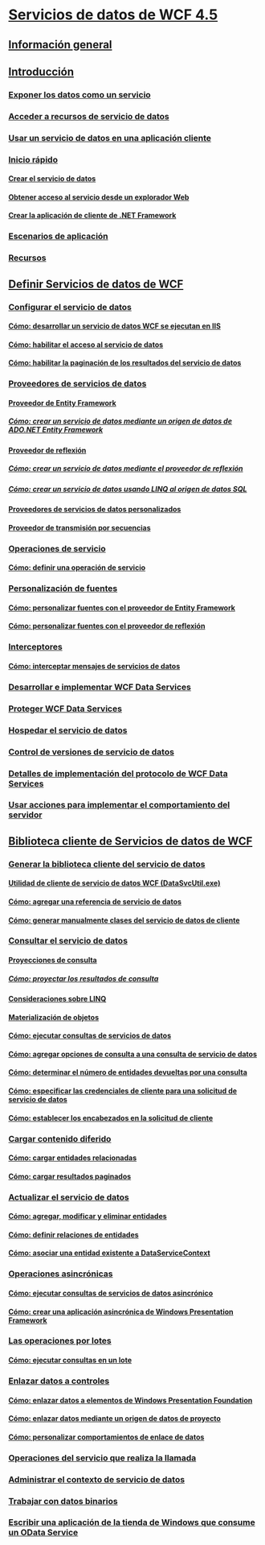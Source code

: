 # [Servicios de datos de WCF 4.5](index.md)
## [Información general](wcf-data-services-overview.md)
## [Introducción](getting-started-with-wcf-data-services.md)
### [Exponer los datos como un servicio](exposing-your-data-as-a-service-wcf-data-services.md)
### [Acceder a recursos de servicio de datos](accessing-data-service-resources-wcf-data-services.md)
### [Usar un servicio de datos en una aplicación cliente](using-a-data-service-in-a-client-application-wcf-data-services.md)
### [Inicio rápido](quickstart-wcf-data-services.md)
#### [Crear el servicio de datos](creating-the-data-service.md)
#### [Obtener acceso al servicio desde un explorador Web](accessing-the-service-from-a-web-browser-wcf-data-services-quickstart.md)
#### [Crear la aplicación de cliente de .NET Framework](creating-the-dotnet-client-application-wcf-data-services-quickstart.md)
### [Escenarios de aplicación](application-scenarios-wcf-data-services.md)
### [Recursos](wcf-data-services-resources.md)
## [Definir Servicios de datos de WCF](defining-wcf-data-services.md)
### [Configurar el servicio de datos](configuring-the-data-service-wcf-data-services.md)
#### [Cómo: desarrollar un servicio de datos WCF se ejecutan en IIS](how-to-develop-a-wcf-data-service-running-on-iis.md)
#### [Cómo: habilitar el acceso al servicio de datos](how-to-enable-access-to-the-data-service-wcf-data-services.md)
#### [Cómo: habilitar la paginación de los resultados del servicio de datos](how-to-enable-paging-of-data-service-results-wcf-data-services.md)
### [Proveedores de servicios de datos](data-services-providers-wcf-data-services.md)
#### [Proveedor de Entity Framework](entity-framework-provider-wcf-data-services.md)
##### [Cómo: crear un servicio de datos mediante un origen de datos de ADO.NET Entity Framework](create-a-data-service-using-an-adonet-ef-data-wcf.md)
#### [Proveedor de reflexión](reflection-provider-wcf-data-services.md)
##### [Cómo: crear un servicio de datos mediante el proveedor de reflexión](create-a-data-service-using-rp-wcf-data-services.md)
##### [Cómo: crear un servicio de datos usando LINQ al origen de datos SQL](create-a-data-service-using-linq-to-sql-wcf.md)
#### [Proveedores de servicios de datos personalizados](custom-data-service-providers-wcf-data-services.md)
#### [Proveedor de transmisión por secuencias](streaming-provider-wcf-data-services.md)
### [Operaciones de servicio](service-operations-wcf-data-services.md)
#### [Cómo: definir una operación de servicio](how-to-define-a-service-operation-wcf-data-services.md)
### [Personalización de fuentes](feed-customization-wcf-data-services.md)
#### [Cómo: personalizar fuentes con el proveedor de Entity Framework](how-to-customize-feeds-with-ef-provider-wcf-data-services.md)
#### [Cómo: personalizar fuentes con el proveedor de reflexión](how-to-customize-feeds-with-the-reflection-provider-wcf-data-services.md)
### [Interceptores](interceptors-wcf-data-services.md)
#### [Cómo: interceptar mensajes de servicios de datos](how-to-intercept-data-service-messages-wcf-data-services.md)
### [Desarrollar e implementar WCF Data Services](developing-and-deploying-wcf-data-services.md)
### [Proteger WCF Data Services](securing-wcf-data-services.md)
### [Hospedar el servicio de datos](hosting-the-data-service-wcf-data-services.md)
### [Control de versiones de servicio de datos](data-service-versioning-wcf-data-services.md)
### [Detalles de implementación del protocolo de WCF Data Services](wcf-data-services-protocol-implementation-details.md)
### [Usar acciones para implementar el comportamiento del servidor](using-actions-to-implement-server-side-behavior.md)
## [Biblioteca cliente de Servicios de datos de WCF](wcf-data-services-client-library.md)
### [Generar la biblioteca cliente del servicio de datos](generating-the-data-service-client-library-wcf-data-services.md)
#### [Utilidad de cliente de servicio de datos WCF (DataSvcUtil.exe)](wcf-data-service-client-utility-datasvcutil-exe.md)
#### [Cómo: agregar una referencia de servicio de datos](how-to-add-a-data-service-reference-wcf-data-services.md)
#### [Cómo: generar manualmente clases del servicio de datos de cliente](how-to-manually-generate-client-data-service-classes-wcf-data-services.md)
### [Consultar el servicio de datos](querying-the-data-service-wcf-data-services.md)
#### [Proyecciones de consulta](query-projections-wcf-data-services.md)
##### [Cómo: proyectar los resultados de consulta](how-to-project-query-results-wcf-data-services.md)
#### [Consideraciones sobre LINQ](linq-considerations-wcf-data-services.md)
#### [Materialización de objetos](object-materialization-wcf-data-services.md)
#### [Cómo: ejecutar consultas de servicios de datos](how-to-execute-data-service-queries-wcf-data-services.md)
#### [Cómo: agregar opciones de consulta a una consulta de servicio de datos](how-to-add-query-options-to-a-data-service-query-wcf-data-services.md)
#### [Cómo: determinar el número de entidades devueltas por una consulta](number-of-entities-returned-by-a-query-wcf.md)
#### [Cómo: especificar las credenciales de cliente para una solicitud de servicio de datos](specify-client-creds-for-a-data-service-request-wcf.md)
#### [Cómo: establecer los encabezados en la solicitud de cliente](how-to-set-headers-in-the-client-request-wcf-data-services.md)
### [Cargar contenido diferido](loading-deferred-content-wcf-data-services.md)
#### [Cómo: cargar entidades relacionadas](how-to-load-related-entities-wcf-data-services.md)
#### [Cómo: cargar resultados paginados](how-to-load-paged-results-wcf-data-services.md)
### [Actualizar el servicio de datos](updating-the-data-service-wcf-data-services.md)
#### [Cómo: agregar, modificar y eliminar entidades](how-to-add-modify-and-delete-entities-wcf-data-services.md)
#### [Cómo: definir relaciones de entidades](how-to-define-entity-relationships-wcf-data-services.md)
#### [Cómo: asociar una entidad existente a DataServiceContext](attach-an-existing-entity-to-dc-wcf-data.md)
### [Operaciones asincrónicas](asynchronous-operations-wcf-data-services.md)
#### [Cómo: ejecutar consultas de servicios de datos asincrónico](how-to-execute-asynchronous-data-service-queries-wcf-data-services.md)
#### [Cómo: crear una aplicación asincrónica de Windows Presentation Framework](create-an-asynchronous-wpf-application-wcf-data-services.md)
### [Las operaciones por lotes](batching-operations-wcf-data-services.md)
#### [Cómo: ejecutar consultas en un lote](how-to-execute-queries-in-a-batch-wcf-data-services.md)
### [Enlazar datos a controles](binding-data-to-controls-wcf-data-services.md)
#### [Cómo: enlazar datos a elementos de Windows Presentation Foundation](bind-data-to-wpf-elements-wcf-data-services.md)
#### [Cómo: enlazar datos mediante un origen de datos de proyecto](how-to-bind-data-using-a-project-data-source-wcf-data-services.md)
#### [Cómo: personalizar comportamientos de enlace de datos](how-to-customize-data-binding-behaviors-wcf-data-services.md)
### [Operaciones del servicio que realiza la llamada](calling-service-operations-wcf-data-services.md)
### [Administrar el contexto de servicio de datos](managing-the-data-service-context-wcf-data-services.md)
### [Trabajar con datos binarios](working-with-binary-data-wcf-data-services.md)
### [Escribir una aplicación de la tienda de Windows que consume un OData Service](writing-a-windows-store-app-that-consumes-an-odata-service.md)
